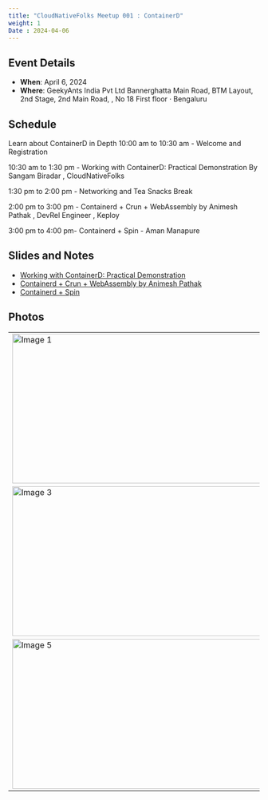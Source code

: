 ```yaml
---
title: "CloudNativeFolks Meetup 001 : ContainerD"
weight: 1
Date : 2024-04-06
---
```


## Event Details

- **When**: April 6, 2024
- **Where**: GeekyAnts India Pvt Ltd
Bannerghatta Main Road, BTM Layout, 2nd Stage, 2nd Main Road, , No 18 First floor · Bengaluru


## Schedule

Learn about ContainerD in Depth
10:00 am to 10:30 am - Welcome and Registration

10:30 am to 1:30 pm - Working with ContainerD: Practical Demonstration By Sangam Biradar , CloudNativeFolks

1:30 pm to 2:00 pm - Networking and Tea Snacks Break

2:00 pm to 3:00 pm - Containerd + Crun + WebAssembly by Animesh Pathak , DevRel Engineer , Keploy

3:00 pm to 4:00 pm- Containerd + Spin - Aman Manapure

## Slides and Notes

- [Working with ContainerD: Practical Demonstration](http://localhost:1313/docs/containerd/)
- [Containerd + Crun + WebAssembly by Animesh Pathak]()
- [Containerd + Spin]()

## Photos

<table>
  <tr>
    <td><img src="https://secure.meetupstatic.com/photos/event/1/2/9/8/highres_520204760.webp" alt="Image 1" width="500" height="300"></td>
    <td><img src="https://secure.meetupstatic.com/photos/event/5/1/8/6/highres_520220870.webp" alt="Image 2" width="500" height="300"></td>
  </tr>
<tr>
   <td><img src="https://secure.meetupstatic.com/photos/event/5/1/8/7/highres_520220871.webp" alt="Image 3" width="500" height="300"></td>
       <td><img src="https://secure.meetupstatic.com/photos/event/5/1/8/8/highres_520220872.webp" alt="Image 4" width="500" height="300"></td>
   </tr>
  <tr>  
    <td><img src="https://secure.meetupstatic.com/photos/event/5/1/8/c/highres_520220876.webp" alt="Image 5" width="500" height="300"></td>
  </tr>
</table>

